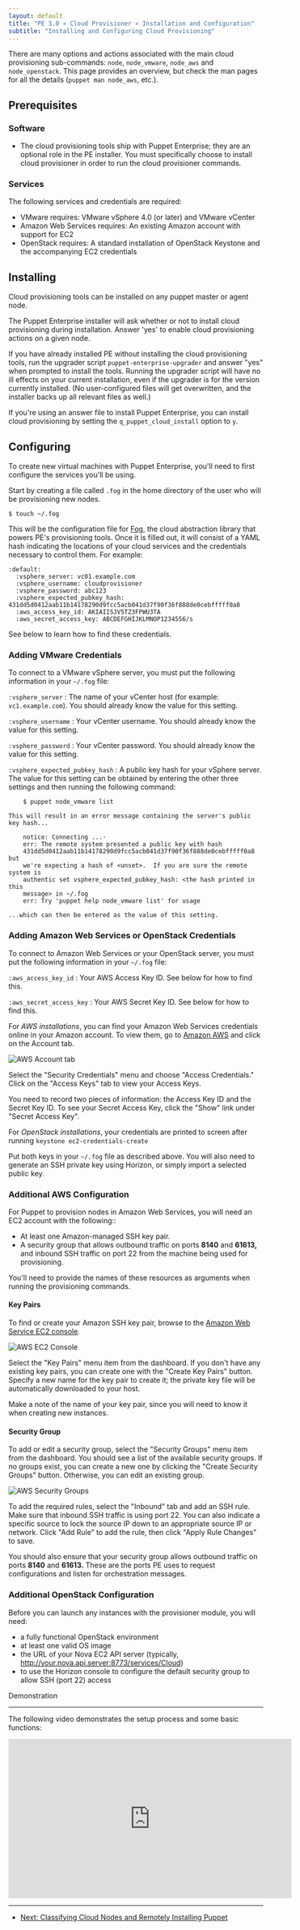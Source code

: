 ```yaml
---
layout: default
title: "PE 3.0 » Cloud Provisioner » Installation and Configuration"
subtitle: "Installing and Configuring Cloud Provisioning"
---
```


There are many options and actions associated with the main cloud provisioning sub-commands: `node`, `node_vmware`, `node_aws` and `node_openstack`. This page provides an overview, but check the man pages for all the details (`puppet man node_aws`, etc.).

Prerequisites
-------------

### Software

- The cloud provisioning tools ship with Puppet Enterprise; they are an optional role in the PE installer. You must specifically choose to install cloud provisioner in order to run the cloud provisioner commands.
<!-- - OpenStack tools can be installed separately. TODO need download link -->

### Services

The following services and credentials are required:

- VMware requires: VMware vSphere 4.0 (or later) and VMware vCenter
- Amazon Web Services requires: An existing Amazon account with support for EC2
- OpenStack requires: A standard installation of OpenStack Keystone and the accompanying EC2 credentials


Installing
----------

Cloud provisioning tools can be installed on any puppet master or agent node.

The Puppet Enterprise installer will ask whether or not to install cloud provisioning during installation. Answer 'yes' to enable cloud provisioning actions on a given node.

If you have already installed PE without installing the cloud provisioning tools, run the upgrader script `puppet-enterprise-upgrader` and answer "yes" when prompted to install the tools. Running the upgrader script will have no ill effects on your current installation, even if the upgrader is for the version currently installed. (No user-configured files will get overwritten, and the installer backs up all relevant files as well.)

If you're using an answer file to install Puppet Enterprise, you can install cloud provisioning by setting the `q_puppet_cloud_install` option to `y`.

Configuring
-----------

To create new virtual machines with Puppet Enterprise,  you'll need to first configure the services you'll be using.

Start by creating a file called `.fog` in the home directory of the user who will be provisioning new nodes.

    $ touch ~/.fog

This will be the configuration file for [Fog](https://github.com/fog/fog), the cloud abstraction library that powers PE's provisioning tools. Once it is filled out, it will consist of a YAML hash indicating the locations of your cloud services and the credentials necessary to control them. For example:

    :default:
      :vsphere_server: vc01.example.com
      :vsphere_username: cloudprovisioner
      :vsphere_password: abc123
      :vsphere_expected_pubkey_hash: 431dd5d0412aab11b14178290d9fcc5acb041d37f90f36f888de0cebfffff0a8
      :aws_access_key_id: AKIAIISJV5TZ3FPWU3TA
      :aws_secret_access_key: ABCDEFGHIJKLMNOP1234556/s

See below to learn how to find these credentials.

### Adding VMware Credentials

To connect to a VMware vSphere server, you must put the following information in your `~/.fog` file:

`:vsphere_server`
: The name of your vCenter host (for example: `vc1.example.com`). You should already know the value for this setting.

`:vsphere_username`
: Your vCenter username. You should already know the value for this setting.

`:vsphere_password`
: Your vCenter password. You should already know the value for this setting.

`:vsphere_expected_pubkey_hash`
: A public key hash for your vSphere server. The value for this setting can be obtained by entering the other three settings and then running the following command:

        $ puppet node_vmware list

    This will result in an error message containing the server's public key hash...

        notice: Connecting ...·
        err: The remote system presented a public key with hash
        431dd5d0412aab11b14178290d9fcc5acb041d37f90f36f888de0cebfffff0a8 but
        we're expecting a hash of <unset>.  If you are sure the remote system is
        authentic set vsphere_expected_pubkey_hash: <the hash printed in this
        message> in ~/.fog
        err: Try 'puppet help node_vmware list' for usage

    ...which can then be entered as the value of this setting.


### Adding Amazon Web Services or OpenStack Credentials

To connect to Amazon Web Services or your OpenStack server, you must put the following information in your `~/.fog` file:

`:aws_access_key_id`
: Your AWS Access Key ID. See below for how to find this.

`:aws_secret_access_key`
: Your AWS Secret Key ID. See below for how to find this.

For *AWS installations*, you can find your Amazon Web Services credentials online in your Amazon account. To view them, go to [Amazon AWS](http://aws.amazon.com) and click on the Account tab.

![AWS Account tab](./images/cloud/awsaccount.png)

Select the "Security Credentials" menu and choose "Access Credentials." Click on the "Access Keys" tab to view your Access Keys.

You need to record two pieces of information: the Access Key ID and the Secret Key ID. To see your Secret Access Key, click the "Show" link under "Secret Access Key".

For *OpenStack installations*, your credentials are printed to screen after running `keystone ec2-credentials-create`

Put both keys in your `~/.fog` file as described above. You will also need to generate an SSH private key using Horizon, or simply import a selected public key.


### Additional AWS Configuration

For Puppet to provision nodes in Amazon Web Services, you will need an EC2 account with the following::

* At least one Amazon-managed SSH key pair.
* A security group that allows outbound traffic on ports **8140** and **61613,** and inbound SSH traffic on port 22 from the machine being used for provisioning.

You'll need to provide the names of these resources as arguments when running the provisioning commands.

#### Key Pairs

To find or create your Amazon SSH key pair, browse to the [Amazon Web Service
EC2 console](https://console.aws.amazon.com/ec2/).

![AWS EC2 Console](./images/cloud/ec2console.png)

Select the "Key Pairs" menu item from the dashboard. If you don't have any existing key pairs, you can create one with the "Create Key Pairs" button. Specify a new name for the key pair to create it; the private key file will be automatically downloaded to your host.

Make a note of the name of your key pair, since you will need to know it when creating new instances.

#### Security Group

To add or edit a security group, select the "Security Groups" menu item
from the dashboard. You should see a list of the available security
groups.  If no groups exist, you can create a new one by clicking the
"Create Security Groups" button. Otherwise, you can edit an existing group.

![AWS Security Groups](./images/cloud/awssecgroup.png)

To add the required rules, select the "Inbound" tab and add an SSH rule. Make sure that inbound SSH traffic is using port 22.
You can also indicate a specific source to lock the source IP down to an appropriate source IP or network.  Click "Add Rule" to add the rule,
then click "Apply Rule Changes" to save.

You should also ensure that your security group allows outbound traffic on ports **8140** and **61613.** These are the ports PE uses to request configurations and listen for orchestration messages.

### Additional OpenStack Configuration

Before you can launch any instances with the provisioner module, you will need:

- a fully functional OpenStack environment
- at least one valid OS image
- the URL of your Nova EC2 API server (typically, http://your.nova.api.server:8773/services/Cloud)
- to use the Horizon console to configure the default security group to allow SSH (port 22) access


Demonstration

-----------

The following video demonstrates the setup process and some basic functions:

<object width="560" height="315"><param name="movie"
value="http://www.youtube.com/v/pc-LFM2-nwQ?version=3&amp;hl=en_US"></param><param
name="allowFullScreen" value="true"></param><param
name="allowscriptaccess" value="always"></param><embed
src="http://www.youtube.com/v/pc-LFM2-nwQ?version=3&amp;hl=en_US"
type="application/x-shockwave-flash" width="560" height="315"
allowscriptaccess="always" allowfullscreen="true"></embed></object>


* * *

- [Next: Classifying Cloud Nodes and Remotely Installing Puppet](./cloudprovisioner_classifying_installing.html)
